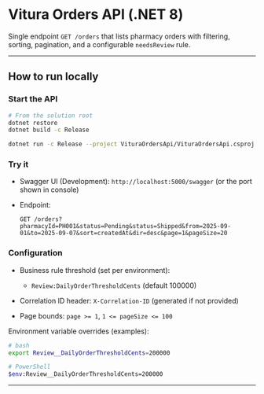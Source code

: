 # Vitura Orders API (.NET 8)

Single endpoint `GET /orders` that lists pharmacy orders with filtering, sorting, pagination, and a configurable `needsReview` rule.

---

## How to run locally

### Start the API

```bash
# From the solution root
dotnet restore
dotnet build -c Release

dotnet run -c Release --project VituraOrdersApi/VituraOrdersApi.csproj
```

### Try it

* Swagger UI (Development): `http://localhost:5000/swagger` (or the port shown in console)
* Endpoint:

  ```text
  GET /orders?pharmacyId=PH001&status=Pending&status=Shipped&from=2025-09-01&to=2025-09-07&sort=createdAt&dir=desc&page=1&pageSize=20
  ```

### Configuration

* Business rule threshold (set per environment):

  * `Review:DailyOrderThresholdCents` (default 100000)
* Correlation ID header: `X-Correlation-ID` (generated if not provided)
* Page bounds: `page >= 1`, `1 <= pageSize <= 100`

Environment variable overrides (examples):

```bash
# bash
export Review__DailyOrderThresholdCents=200000

# PowerShell
$env:Review__DailyOrderThresholdCents=200000
```

---

